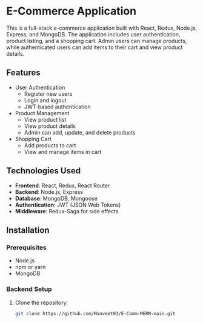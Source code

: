 # E-Commerce Application

This is a full-stack e-commerce application built with React, Redux, Node.js, Express, and MongoDB. The application includes user authentication, product listing, and a shopping cart. Admin users can manage products, while authenticated users can add items to their cart and view product details.

## Features

- User Authentication
  - Register new users
  - Login and logout
  - JWT-based authentication
- Product Management
  - View product list
  - View product details
  - Admin can add, update, and delete products
- Shopping Cart
  - Add products to cart
  - View and manage items in cart

## Technologies Used

- **Frontend**: React, Redux, React Router
- **Backend**: Node.js, Express
- **Database**: MongoDB, Mongoose
- **Authentication**: JWT (JSON Web Tokens)
- **Middleware**: Redux-Saga for side effects

## Installation

### Prerequisites

- Node.js
- npm or yarn
- MongoDB

### Backend Setup

1. Clone the repository:

   ```bash
   git clone https://github.com/Manveet01/E-Comm-MERN-main.git
